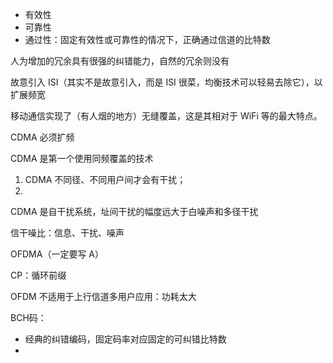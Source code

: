 - 有效性
- 可靠性
- 通过性：固定有效性或可靠性的情况下，正确通过信道的比特数

人为增加的冗余具有很强的纠错能力，自然的冗余则没有

故意引入 ISI（其实不是故意引入，而是 ISI 很菜，均衡技术可以轻易去除它），以扩展频宽

移动通信实现了（有人烟的地方）无缝覆盖，这是其相对于 WiFi 等的最大特点。

CDMA 必须扩频

CDMA 是第一个使用同频覆盖的技术

1. CDMA 不同径、不同用户间才会有干扰；
2. 

CDMA 是自干扰系统，址间干扰的幅度远大于白噪声和多径干扰

信干噪比：信息、干扰、噪声

OFDMA（一定要写 A）

CP：循环前缀

OFDM 不适用于上行信道多用户应用：功耗太大

BCH码：
- 经典的纠错编码，固定码率对应固定的可纠错比特数
- 